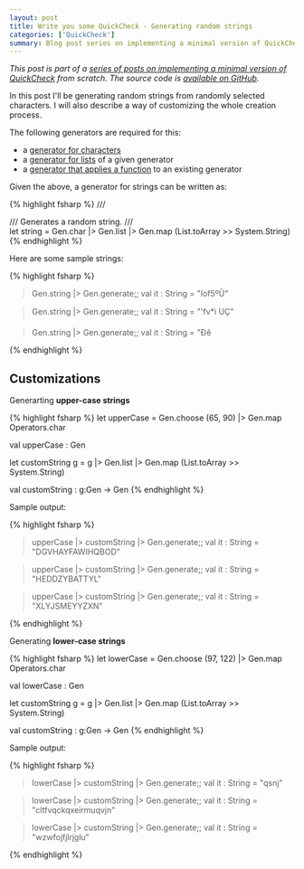 ```yaml
---
layout: post
title: Write you some QuickCheck - Generating random strings
categories: ['QuickCheck']
summary: Blog post series on implementing a minimal version of QuickCheck from scratch.
---
```


*This post is part of a [series of posts on implementing a minimal version of QuickCheck](/2016/02/08/write-you-some-quickcheck/) from scratch. The source code is [available on GitHub](https://gist.github.com/moodmosaic/65c576732722b3b7a200).*

In this post I'll be generating random strings from randomly selected characters. I will also describe a way of customizing the whole creation process.

The following generators are required for this:

* a [generator for characters](/2016/02/11/write-you-some-quickcheck-generating-random-characters)
* a [generator for lists](/2016/02/19/write-you-some-quickcheck-generating-random-lists) of a given generator
* a [generator that applies a function](/2016/02/10/write-you-some-quickcheck-generating-random-bytes/) to an existing generator

Given the above, a generator for strings can be written as:

{% highlight fsharp %}
/// <summary>
/// Generates a random string.
/// </summary>
let string =
    Gen.char
    |> Gen.list
    |> Gen.map (List.toArray >> System.String)
{% endhighlight %}

Here are some sample strings:

{% highlight fsharp %}
> Gen.string |> Gen.generate;;
val it : String = "lof5ºÛ"

> Gen.string |> Gen.generate;;
val it : String = "'fv*ì UÇ"

> Gen.string |> Gen.generate;;
val it : String = "Ðê

{% endhighlight %}

## Customizations ##

Generarting **upper-case strings**

{% highlight fsharp %}
let upperCase = Gen.choose (65,  90) |> Gen.map Operators.char

val upperCase : Gen<char>


let customString g =
    g
    |> Gen.list
    |> Gen.map (List.toArray >> System.String)

val customString : g:Gen<char> -> Gen<String>
{% endhighlight %}

Sample output:

{% highlight fsharp %}
> upperCase |> customString |> Gen.generate;;
val it : String = "DGVHAYFAWIHQBOD"

> upperCase |> customString |> Gen.generate;;
val it : String = "HEDDZYBATTYL"

> upperCase |> customString |> Gen.generate;;
val it : String = "XLYJSMEYYZXN"

{% endhighlight %}

Generating **lower-case strings**

{% highlight fsharp %}
let lowerCase = Gen.choose (97, 122) |> Gen.map Operators.char

val lowerCase : Gen<char>


let customString g =
    g
    |> Gen.list
    |> Gen.map (List.toArray >> System.String)

val customString : g:Gen<char> -> Gen<String>
{% endhighlight %}

Sample output:

{% highlight fsharp %}
> lowerCase |> customString |> Gen.generate;;
val it : String = "qsnj"

> lowerCase |> customString |> Gen.generate;;
val it : String = "cltfvqckqxeirmuqvjn"

> lowerCase |> customString |> Gen.generate;;
val it : String = "wzwfojfjlrjglu"

{% endhighlight %}